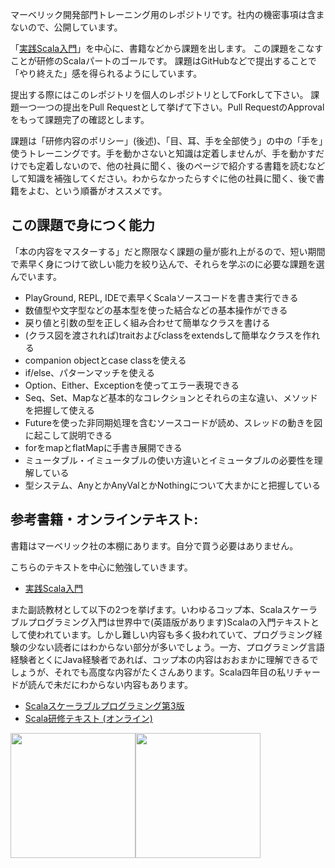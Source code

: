 マーベリック開発部門トレーニング用のレポジトリです。社内の機密事項は含まないので、公開しています。

「[実践Scala入門](https://www.amazon.co.jp/%E5%AE%9F%E8%B7%B5Scala%E5%85%A5%E9%96%80-%E7%80%AC%E8%89%AF-%E5%92%8C%E5%BC%98-ebook/dp/B07JP9STPW/ref=sr_1_2?__mk_ja_JP=%E3%82%AB%E3%82%BF%E3%82%AB%E3%83%8A&keywords=scala&qid=1581858808&s=digital-text&sr=1-2)」を中心に、書籍などから課題を出します。 この課題をこなすことが研修のScalaパートのゴールです。
課題はGitHubなどで提出することで「やり終えた」感を得られるようにしています。

提出する際にはこのレポジトリを個人のレポジトリとしてForkして下さい。
課題一つ一つの提出をPull Requestとして挙げて下さい。Pull RequestのApprovalをもって課題完了の確認とします。

課題は「研修内容のポリシー」(後述)、「目、耳、手を全部使う」の中の「手を」使うトレーニングです。手を動かさないと知識は定着しませんが、手を動かすだけでも定着しないので、他の社員に聞く、後のページで紹介する書籍を読むなどして知識を補強してください。わからなかったらすぐに他の社員に聞く、後で書籍をよむ、という順番がオススメです。

## この課題で身につく能力

「本の内容をマスターする」だと際限なく課題の量が膨れ上がるので、短い期間で素早く身につけて欲しい能力を絞り込んで、それらを学ぶのに必要な課題を選んでいます。

- PlayGround, REPL, IDEで素早くScalaソースコードを書き実行できる
- 数値型や文字型などの基本型を使った結合などの基本操作ができる
- 戻り値と引数の型を正しく組み合わせて簡単なクラスを書ける
- (クラス図を渡されれば)traitおよびclassをextendsして簡単なクラスを作れる
- companion objectとcase classを使える
- if/else、パターンマッチを使える
- Option、Either、Exceptionを使ってエラー表現できる
- Seq、Set、Mapなど基本的なコレクションとそれらの主な違い、メソッドを把握して使える
- Futureを使った非同期処理を含むソースコードが読め、スレッドの動きを図に起こして説明できる
- forをmapとflatMapに手書き展開できる
- ミュータブル・イミュータブルの使い方違いとイミュータブルの必要性を理解している
- 型システム、AnyとかAnyValとかNothingについて大まかにと把握している

## 参考書籍・オンラインテキスト:

書籍はマーベリック社の本棚にあります。自分で買う必要はありません。

こちらのテキストを中心に勉強していきます。
- [実践Scala入門](https://www.amazon.co.jp/%E5%AE%9F%E8%B7%B5Scala%E5%85%A5%E9%96%80-%E7%80%AC%E8%89%AF-%E5%92%8C%E5%BC%98-ebook/dp/B07JP9STPW/ref=sr_1_2?__mk_ja_JP=%E3%82%AB%E3%82%BF%E3%82%AB%E3%83%8A&keywords=scala&qid=1581858808&s=digital-text&sr=1-2)

また副読教材として以下の2つを挙げます。いわゆるコップ本、Scalaスケーラブルプログラミング入門は世界中で(英語版があります)Scalaの入門テキストとして使われています。しかし難しい内容も多く扱われていて、プログラミング経験の少ない読者にはわからない部分が多いでしょう。一方、プログラミング言語経験者とくにJava経験者であれば、コップ本の内容はおおまかに理解できるでしょうが、それでも高度な内容がたくさんあります。Scala四年目の私リチャードが読んで未だにわからない内容もあります。
- [Scalaスケーラブルプログラミング第3版](https://www.amazon.co.jp/Scala%E3%82%B9%E3%82%B1%E3%83%BC%E3%83%A9%E3%83%96%E3%83%AB%E3%83%97%E3%83%AD%E3%82%B0%E3%83%A9%E3%83%9F%E3%83%B3%E3%82%B0%E7%AC%AC3%E7%89%88-Martin-Odersky-ebook/dp/B01LYPRFI7/ref=sr_1_3?__mk_ja_JP=%E3%82%AB%E3%82%BF%E3%82%AB%E3%83%8A&keywords=scala&qid=1581858808&s=digital-text&sr=1-3)
- [Scala研修テキスト (オンライン)](https://scala-text.github.io/scala_text/)

<img width=200 src="https://user-images.githubusercontent.com/7414320/76287981-06d8e080-62e9-11ea-8ae1-f8538c43e5c9.png"><img width=200 src="https://user-images.githubusercontent.com/7414320/76287992-0c362b00-62e9-11ea-8f91-0cbf0cf124d5.png"></td>
